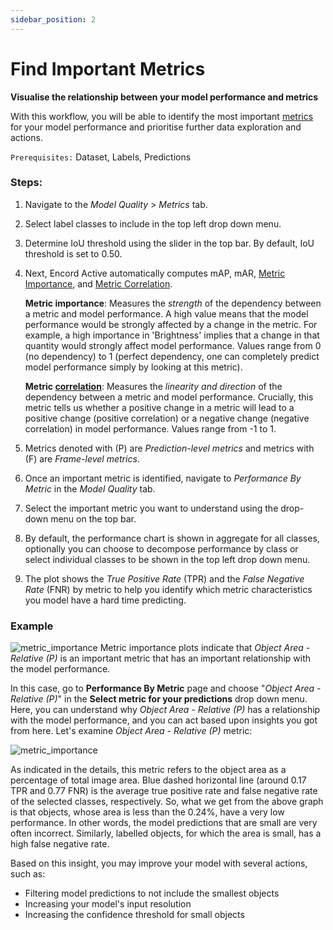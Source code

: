 ```yaml
---
sidebar_position: 2
---
```


# Find Important Metrics

**Visualise the relationship between your model performance and metrics**

With this workflow, you will be able to identify the most important [metrics](/category/metrics) for your model performance and prioritise further data exploration and actions.

`Prerequisites:` Dataset, Labels, Predictions

### Steps:

1. Navigate to the _Model Quality_ > _Metrics_ tab.
2. Select label classes to include in the top left drop down menu.
3. Determine IoU threshold using the slider in the top bar. By default, IoU threshold is set to 0.50.
4. Next, Encord Active automatically computes mAP, mAR, [Metric Importance](/pages/model-quality/metrics), and
   [Metric Correlation](/pages/model-quality/metrics).

   **Metric importance**: Measures the _strength_ of the dependency between a metric and model
   performance. A high value means that the model performance would be strongly affected by
   a change in the metric. For example, a high importance in 'Brightness' implies that a change
   in that quantity would strongly affect model performance. Values range from 0 (no dependency)
   to 1 (perfect dependency, one can completely predict model performance simply by looking
   at this metric).

   **Metric [correlation](https://en.wikipedia.org/wiki/Correlation)**: Measures the _linearity
   and direction_ of the dependency between a metric and model performance.
   Crucially, this metric tells us whether a positive change in a metric
   will lead to a positive change (positive correlation) or a negative change (negative correlation)
   in model performance. Values range from -1 to 1.

5. Metrics denoted with (P) are _Prediction-level metrics_ and metrics with (F) are _Frame-level metrics_.
6. Once an important metric is identified, navigate to _Performance By Metric_ in the _Model Quality_ tab.
7. Select the important metric you want to understand using the drop-down menu on the top bar.
8. By default, the performance chart is shown in aggregate for all classes, optionally you can choose to decompose performance by class or select individual classes to be shown in the top left drop down menu.
9. The plot shows the _True Positive Rate_ (TPR) and the _False Negative Rate_ (FNR) by metric to help you identify which metric characteristics you model have a hard time predicting.

### Example

![metric_importance](../../images/index_importance.png)
Metric importance plots indicate that _Object Area - Relative (P)_ is an important metric that has an important relationship
with the model performance.

In this case, go to **Performance By Metric** page and choose "_Object Area - Relative (P)_" in the **Select metric for your predictions** drop down menu.
Here, you can understand why _Object Area - Relative (P)_ has a relationship with the model performance, and you can act based upon insights you got from here.
Let's examine _Object Area - Relative (P)_ metric:

![metric_importance](../../images/object_area_relative_performance.png)

As indicated in the details, this metric refers to the object area as a percentage of total image area.
Blue dashed horizontal line (around 0.17 TPR and 0.77 FNR) is the average true positive rate and false negative rate of the selected classes, respectively.
So, what we get from the above graph is that objects, whose area is less than the 0.24%, have a very low performance.
In other words, the model predictions that are small are very often incorrect.
Similarly, labelled objects, for which the area is small, has a high false negative rate.

Based on this insight, you may improve your model with several actions, such as:

- Filtering model predictions to not include the smallest objects
- Increasing your model's input resolution
- Increasing the confidence threshold for small objects
